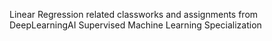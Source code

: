 Linear Regression related classworks and assignments from DeepLearningAI Supervised Machine Learning Specialization

